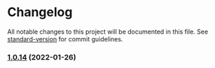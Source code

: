 # Changelog

All notable changes to this project will be documented in this file. See [standard-version](https://github.com/conventional-changelog/standard-version) for commit guidelines.

### [1.0.14](https://github.com/imagine10255/react-styled-grid/compare/v1.0.13...v1.0.14) (2022-01-26)
